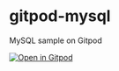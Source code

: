 # gitpod-mysql
MySQL sample on Gitpod

[![Open in Gitpod](https://gitpod.io/button/open-in-gitpod.svg)](https://gitpod.io#https://github.com/BugbearR/gitpod-mysql)
